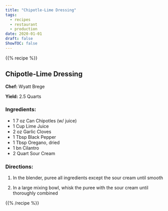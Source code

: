 ```yaml
---
title: "Chipotle-Lime Dressing"
tags:
  - recipes
  - restaurant
  - production
date: 2020-01-01 
draft: false
ShowTOC: false
---
```


{{% recipe %}}

## Chipotle-Lime Dressing

**Chef:** Wyatt Brege

**Yield:** 2.5 Quarts 

### Ingredients:

- 1 7 oz Can Chipotles (w/ juice)
- 1 Cup Lime Juice
- 2 oz Garlic Cloves
- 1 Tbsp Black Pepper
- 1 Tbsp Oregano, dried
- 1 bn Cilantro
- 2 Quart Sour Cream

### Directions:

1.  In the blender, puree all ingredients except the sour cream until
    smooth

2.  In a large mixing bowl, whisk the puree with the sour cream until
    thoroughly combined



{{% /recipe %}}
